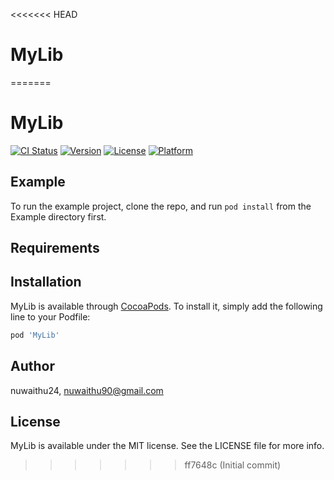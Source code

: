 <<<<<<< HEAD
# MyLib
=======
# MyLib

[![CI Status](https://img.shields.io/travis/nuwaithu24/MyLib.svg?style=flat)](https://travis-ci.org/nuwaithu24/MyLib)
[![Version](https://img.shields.io/cocoapods/v/MyLib.svg?style=flat)](https://cocoapods.org/pods/MyLib)
[![License](https://img.shields.io/cocoapods/l/MyLib.svg?style=flat)](https://cocoapods.org/pods/MyLib)
[![Platform](https://img.shields.io/cocoapods/p/MyLib.svg?style=flat)](https://cocoapods.org/pods/MyLib)

## Example

To run the example project, clone the repo, and run `pod install` from the Example directory first.

## Requirements

## Installation

MyLib is available through [CocoaPods](https://cocoapods.org). To install
it, simply add the following line to your Podfile:

```ruby
pod 'MyLib'
```

## Author

nuwaithu24, nuwaithu90@gmail.com

## License

MyLib is available under the MIT license. See the LICENSE file for more info.
>>>>>>> ff7648c (Initial commit)
